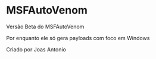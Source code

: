 # MSFAutoVenom
Versão Beta do MSFAutoVenom

Por enquanto ele só gera payloads com foco em Windows

Criado por Joas Antonio
